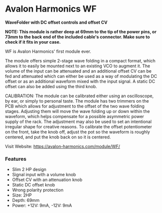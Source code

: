 # Avalon Harmonics WF

**WaveFolder with DC offset controls and offset CV**

**NOTE: This module is rather deep at 69mm to the tip of the power pins, or 73mm to the back end of the included cable's connector. Make sure to check if it fits in your case.**

WF is Avalon Harmonics' first module ever.

The module offers simple 2-stage wave folding in a compact format, which allows it to easily be mounted next to an existing VCO to augment it. The volume of the input can be attenuated and an additional offset CV can be fed and attenuated which can either be used as a way of modulating the DC offset or as an additional waveform mixed with the input signal. A static DC offset can also be added using the third knob.

CALIBRATION: The module can be calibrated either using an oscilloscope, by ear, or simply to personal taste. The module has two trimmers on the PCB which allows for adjustment to the offset of the two wave folding stages. Adjusting them will move the wave folding up or down within the waveform, which helps compensate for a possible asymmetric power supply of the rack. The adjustment may also be used to set an intentional irregular shape for creative reasons. To calibrate the offset potentiometer on the front, take the knob off, adjust the pot so the waveform is roughly centered, and put the knob back on so it is centered.

Visit Website: https://avalon-harmonics.com/module/WF/

### Features

* Slim 2 HP design
* Signal input with a volume knob
* Offset CV with an attenuation knob
* Static DC offset knob
* Wrong polarity protection
* Size: 2HP
* Depth: 69mm
* Power: +12V: 9mA, -12V: 9mA